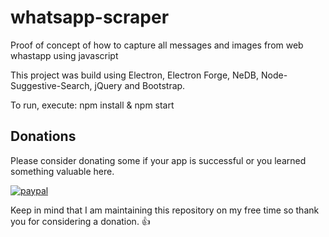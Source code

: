 # whatsapp-scraper
Proof of concept of how to capture all messages and images from web whastapp using javascript

This project was build using Electron, Electron Forge, NeDB, Node-Suggestive-Search, jQuery and Bootstrap.

To run, execute: npm install & npm start

## Donations

Please consider donating some if your app is successful or you learned something valuable here.

[![paypal](https://www.paypalobjects.com/en_US/i/btn/btn_donateCC_LG.gif)](https://www.paypal.me/ivanvaladares/10)

Keep in mind that I am maintaining this repository on my free time so thank you for considering a donation. :+1:
